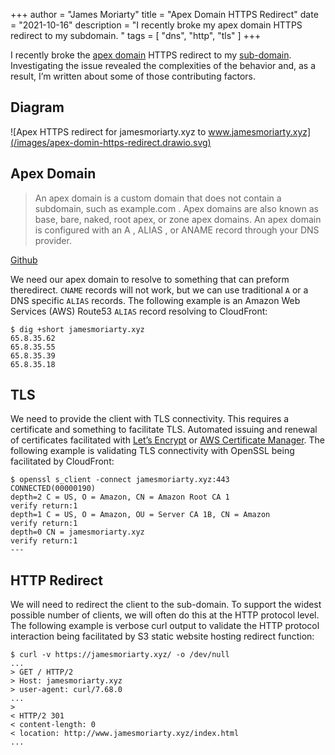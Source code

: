 +++
author = "James Moriarty"
title = "Apex Domain HTTPS Redirect"
date = "2021-10-16"
description = "I recently broke my apex domain HTTPS redirect to my subdomain. "
tags = [
  "dns",
  "http",
  "tls"
]
+++

I recently broke the [apex domain](https://jamesmoriarty.xyz) HTTPS redirect to my [sub-domain](https://www.jamesmoriarty.xyz). Investigating the issue revealed the complexities of the behavior and, as a result, I’m written about some of those contributing factors.

## Diagram

![Apex HTTPS redirect for jamesmoriarty.xyz to www.jamesmoriarty.xyz](/images/apex-domin-https-redirect.drawio.svg)


## Apex Domain

> An apex domain is a custom domain that does not contain a subdomain, such as example.com . Apex domains are also known as base, bare, naked, root apex, or zone apex domains. An apex domain is configured with an A , ALIAS , or ANAME record through your DNS provider.

[Github](https://docs.github.com/en/pages/configuring-a-custom-domain-for-your-github-pages-site/about-custom-domains-and-github-pages#using-an-apex-domain-for-your-github-pages-site)

We need our apex domain to resolve to something that can preform theredirect. `CNAME` records will not work, but we can use traditional `A` or a DNS specific `ALIAS` records. The following example is an Amazon Web Services (AWS) Route53 `ALIAS` record resolving to CloudFront:

```
$ dig +short jamesmoriarty.xyz
65.8.35.62
65.8.35.55
65.8.35.39
65.8.35.18
```

## TLS

We need to provide the client with TLS connectivity. This requires a certificate and something to facilitate TLS. Automated issuing and renewal of certificates facilitated with [Let’s Encrypt](https://letsencrypt.org/) or [AWS Certificate Manager](https://aws.amazon.com/certificate-manager/). The following example is validating TLS connectivity with OpenSSL being facilitated by CloudFront:

```
$ openssl s_client -connect jamesmoriarty.xyz:443
CONNECTED(00000190)
depth=2 C = US, O = Amazon, CN = Amazon Root CA 1
verify return:1
depth=1 C = US, O = Amazon, OU = Server CA 1B, CN = Amazon
verify return:1
depth=0 CN = jamesmoriarty.xyz
verify return:1
---
```

## HTTP Redirect

We will need to redirect the client to the sub-domain. To support the widest possible number of clients, we will often do this at the HTTP protocol level. The following example is verbose curl output to validate the HTTP protocol interaction being facilitated by S3 static website hosting redirect function:

```
$ curl -v https://jamesmoriarty.xyz/ -o /dev/null
...
> GET / HTTP/2
> Host: jamesmoriarty.xyz
> user-agent: curl/7.68.0
...
>
< HTTP/2 301
< content-length: 0
< location: http://www.jamesmoriarty.xyz/index.html
...
```
